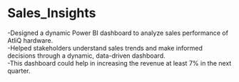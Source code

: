 # Sales_Insights
-Designed a dynamic Power BI dashboard to analyze sales performance of AtliQ hardware.<br>
-Helped stakeholders understand sales trends and make informed decisions through a dynamic, data-driven dashboard.<br>
-This dashboard could help in increasing the revenue at least 7% in the next quarter. 
